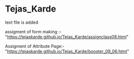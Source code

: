 # Tejas_Karde
text file is added

assigment of form making :-"https://tejaskarde.github.io/Tejas_Karde/assignclass08.html"

Assigment of Attribute Page:-"https://tejaskarde.github.io/Tejas_Karde/booster_09_06.html"
